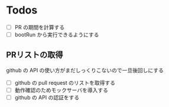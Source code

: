 # Todos

- [ ] PR の期間を計算する
- [ ] bootRun から実行できるようにする

## PRリストの取得

github の API の使い方がまだしっくりこないので一旦後回しにする

- [ ] github の pull request のリストを取得する
- [ ] 動作確認のためモックサーバを導入する
- [ ] github の API の認証をする